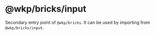 # @wkp/bricks/input

Secondary entry point of `@wkp/bricks`. It can be used by importing from `@wkp/bricks/input`.
